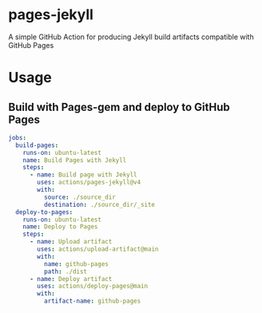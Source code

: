 # pages-jekyll
A simple GitHub Action for producing Jekyll build artifacts compatible with GitHub Pages

# Usage

## Build with Pages-gem and deploy to GitHub Pages

```yaml
jobs:
  build-pages:
    runs-on: ubuntu-latest
    name: Build Pages with Jekyll
    steps:
      - name: Build page with Jekyll
        uses: actions/pages-jekyll@v4
        with:
          source: ./source_dir
          destination: ./source_dir/_site
  deploy-to-pages:
    runs-on: ubuntu-latest
    name: Deploy to Pages
    steps:
      - name: Upload artifact
        uses: actions/upload-artifact@main
        with:
          name: github-pages
          path: ./dist
      - name: Deploy artifact
        uses: actions/deploy-pages@main
        with:
          artifact-name: github-pages
```

